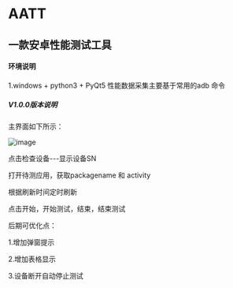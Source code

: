 # AATT
## 一款安卓性能测试工具
#### 环境说明
1.windows + python3 + PyQt5
性能数据采集主要基于常用的adb 命令

##### V1.0.0版本说明
主界面如下所示：

![image](https://github.com/NJ-zero/AATT/raw/master/jiemian.png)

点击检查设备---显示设备SN

打开待测应用，获取packagename 和 activity

根据刷新时间定时刷新

点击开始，开始测试，结束，结束测试

后期可优化点：

1.增加弹窗提示

2.增加表格显示

3.设备断开自动停止测试